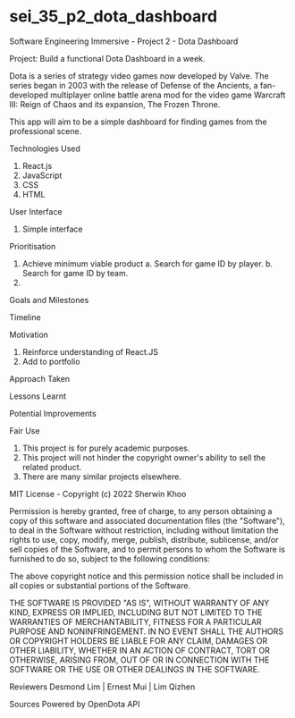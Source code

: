 # sei_35_p2_dota_dashboard

Software Engineering Immersive - Project 2 - Dota Dashboard

Project: Build a functional Dota Dashboard in a week.

Dota is a series of strategy video games now developed by Valve. The series began in 2003 with the release of Defense of the Ancients, a fan-developed multiplayer online battle arena mod for the video game Warcraft III: Reign of Chaos and its expansion, The Frozen Throne.

This app will aim to be a simple dashboard for finding games from the professional scene.

Technologies Used

1. React.js
2. JavaScript
3. CSS
4. HTML

User Interface

1. Simple interface

Prioritisation

1. Achieve minimum viable product
   a. Search for game ID by player.
   b. Search for game ID by team.
2.

Goals and Milestones

Timeline

Motivation

1. Reinforce understanding of React.JS
2. Add to portfolio

Approach Taken

Lessons Learnt

Potential Improvements

Fair Use

1. This project is for purely academic purposes.
2. This project will not hinder the copyright owner's ability to sell the related product.
3. There are many similar projects elsewhere.

MIT License - Copyright (c) 2022 Sherwin Khoo

Permission is hereby granted, free of charge, to any person obtaining a copy
of this software and associated documentation files (the "Software"), to deal
in the Software without restriction, including without limitation the rights
to use, copy, modify, merge, publish, distribute, sublicense, and/or sell
copies of the Software, and to permit persons to whom the Software is
furnished to do so, subject to the following conditions:

The above copyright notice and this permission notice shall be included in all
copies or substantial portions of the Software.

THE SOFTWARE IS PROVIDED "AS IS", WITHOUT WARRANTY OF ANY KIND, EXPRESS OR
IMPLIED, INCLUDING BUT NOT LIMITED TO THE WARRANTIES OF MERCHANTABILITY,
FITNESS FOR A PARTICULAR PURPOSE AND NONINFRINGEMENT. IN NO EVENT SHALL THE
AUTHORS OR COPYRIGHT HOLDERS BE LIABLE FOR ANY CLAIM, DAMAGES OR OTHER
LIABILITY, WHETHER IN AN ACTION OF CONTRACT, TORT OR OTHERWISE, ARISING FROM,
OUT OF OR IN CONNECTION WITH THE SOFTWARE OR THE USE OR OTHER DEALINGS IN THE
SOFTWARE.

Reviewers
Desmond Lim | Ernest Mui | Lim Qizhen

Sources
Powered by OpenDota API
